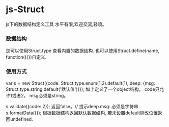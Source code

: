 # js-Struct
js下的数据结构定义工具
水平有限,欢迎交流,轻喷。

### 数据结构
您可以使用Struct.type 查看内置的数据结构.
也可以使用Struct.define(name, function(){})自定义.


### 使用方式
var s = new Struct({code: Struct.type.enum(1,2).default(1), deep: {msg: Struct.type.string.default('默认值')}});
如上定义了一个object结构。 code只允许1或者2， msg必须是string。

s.validate({code: 2}); 返回false。// 提示deep.msg: 必须是字符串
s.formatData({}); 根据数据结构返回默认数据结构, 若未设置default则改位置返回undefined.
